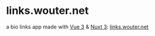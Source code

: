 # links.wouter.net

a bio links app made with [Vue 3](https://vuejs.org/) & [Nuxt 3](https://nuxt.com): [links.wouter.net](https://links.wouter.net)
